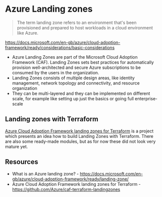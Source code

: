 # Azure Landing zones

> The term landing zone refers to an environment that's been provisioned and prepared to host workloads in a cloud environment like Azure.

https://docs.microsoft.com/en-gb/azure/cloud-adoption-framework/ready/considerations/basic-considerations

* Azure Landing Zones are part of the Microsoft Cloud Adoption Framework (CAF). Landing Zones sets best practices for automatically provision well-architected and secure Azure subscriptions to be consumed by the users in the organization. 
* Landing Zones consists of multiple design areas, like identity management, network topology and connectivity, and resource organization
* They can be multi-layered and they can be implemented on different scale, for example like setting up just the basics or going full enterprise-scale

## Landing zones with Terraform

[Azure Cloud Adoption Framework landing zones for Terraform](https://github.com/Azure/caf-terraform-landingzones) is a project which presents an idea how to build Landing Zones with Terraform. There are also some ready-made modules, but as for now these did not look very mature yet.

## Resources
* What is an Azure landing zone? - https://docs.microsoft.com/en-gb/azure/cloud-adoption-framework/ready/landing-zone/
* Azure Cloud Adoption Framework landing zones for Terraform - https://github.com/Azure/caf-terraform-landingzones
